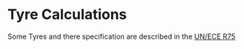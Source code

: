 # Tyre Calculations

Some Tyres and there specification are described in the [UN/ECE R75](https://eur-lex.europa.eu/legal-content/DE/TXT/?uri=CELEX%3A42011X0330%2802%29)

